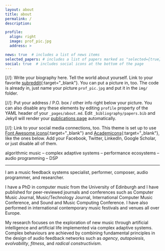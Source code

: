 ```yaml
---
layout: about
title: about
permalink: /
description:

profile:
  align: right
  image: prof_pic.jpg
  address: >

news: true  # includes a list of news items
selected_papers: # includes a list of papers marked as "selected={true}"
social: true  # includes social icons at the bottom of the page
---
```


[//]: Write your biography here. Tell the world about yourself. Link to your favorite [subreddit](http://reddit.com){:target="\_blank"}. You can put a picture in, too. The code is already in, just name your picture `prof_pic.jpg` and put it in the `img/` folder.

[//]: Put your address / P.O. box / other info right below your picture. You can also disable any these elements by editing `profile` property of the YAML header of your `_pages/about.md`. Edit `_bibliography/papers.bib` and Jekyll will render your [publications page](/al-folio/publications/) automatically.

[//]: Link to your social media connections, too. This theme is set up to use [Font Awesome icons](http://fortawesome.github.io/Font-Awesome/){:target="\_blank"} and [Academicons](https://jpswalsh.github.io/academicons/){:target="\_blank"}, like the ones below. Add your Facebook, Twitter, LinkedIn, Google Scholar, or just disable all of them.

algorithmic music – complex adaptive systems – performance ecosystems – audio programming – DSP

___

I am a music feedback systems specialist, performer, composer, audio programmer, and researcher.

I have a PhD in computer music from the University of Edinburgh and I have published for peer-reviewed journals and conferences such as Computer Music Journal, Music/Technology Journal, International Computer Music Conference, and Sound and Music Computing Conference. I have also performed in international contemporary music festivals and venues all over Europe.

My research focuses on the exploration of new music through artificial intelligence and artificial life implemented via complex adaptive systems. Complex behaviours are achieved by combining fundamental principles in the design of audio feedback networks such as _agency_, _autopoiesis_, _evolvability_, _fitness_, and _radical constructivism_.

